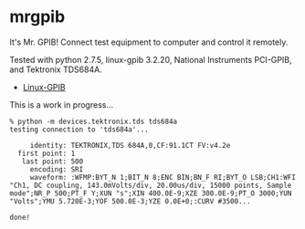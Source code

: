 mrgpib
======

It's Mr. GPIB! Connect test equipment to computer and control it remotely.

Tested with python 2.7.5, linux-gpib 3.2.20, National Instruments PCI-GPIB, and Tektronix TDS684A.

* [Linux-GPIB](http://linux-gpib.sourceforge.net/)

This is a work in progress...

```
% python -m devices.tektronix.tds tds684a
testing connection to 'tds684a'...

     identity: TEKTRONIX,TDS 684A,0,CF:91.1CT FV:v4.2e
  first point: 1
   last point: 500
     encoding: SRI
     waveform: :WFMP:BYT_N 1;BIT_N 8;ENC BIN;BN_F RI;BYT_O LSB;CH1:WFI "Ch1, DC coupling, 143.0mVolts/div, 20.00us/div, 15000 points, Sample mode";NR_P 500;PT_F Y;XUN "s";XIN 400.0E-9;XZE 300.0E-9;PT_O 3000;YUN "Volts";YMU 5.720E-3;YOF 500.0E-3;YZE 0.0E+0;:CURV #3500...

done!
```
